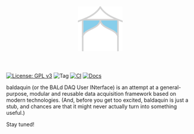 <h1 align="center">
<img src="https://raw.githubusercontent.com/lucabaldini/baldaquin/refs/heads/main/docs/_static/baldaquin_logo_small_light.png" width="120">
</h1><br>

[![License: GPL v3](https://img.shields.io/badge/License-GPLv3-blue.svg)](https://www.gnu.org/licenses/gpl-3.0)
![Tag](https://img.shields.io/github/v/tag/lucabaldini/baldaquin)
[![CI](https://github.com/lucabaldini/baldaquin/actions/workflows/ci.yml/badge.svg)](https://github.com/lucabaldini/baldaquin/actions/workflows/ci.yml)
[![Docs](https://github.com/lucabaldini/baldaquin/actions/workflows/docs.yml/badge.svg)](https://github.com/lucabaldini/baldaquin/actions/workflows/docs.yml)

baldaquin (or the BALd DAQ User INterface) is an attempt at a general-purpose, modular and reusable
data acquisition framework based on modern technologies. (And, before you get too excited, baldaquin
is just a stub, and chances are that it might never actually turn into something useful.)

Stay tuned!
